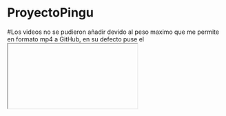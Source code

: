# ProyectoPingu
#Los videos no se pudieron añadir devido al peso maximo que me permite en formato mp4 a GitHub, en su defecto puse el <iframe> directo de Youtube con su respectiva clase.
# NOTA: En la version  movil de la pagina Especies puedes entrar en la pagina de la especia pulsando encima de la imagen (tanto en PC como en Movil)
